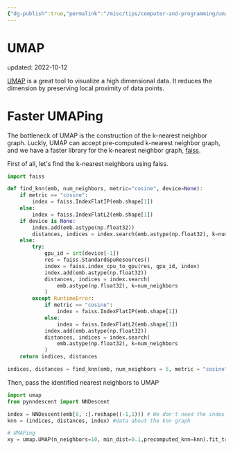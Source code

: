 ```yaml
---
{"dg-publish":true,"permalink":"/misc/tips/computer-and-programming/umap/","dgHomeLink":true,"dgPassFrontmatter":false}
---
```



# UMAP
updated: 2022-10-12


[UMAP]() is a great tool to visualize a high dimensional data. It reduces the dimension by preserving local proximity of data points. 

# Faster UMAPing

The bottleneck of UMAP is the construction of the k-nearest neighbor graph. Luckly, UMAP can accept pre-computed k-nearest neighbor graph, and we have a faster library for the k-nearest neighbor graph, [faiss](). 

First of all, let's find the k-nearest neighbors using faiss.

```python
import faiss

def find_knn(emb, num_neighbors, metric="cosine", device=None):
    if metric == "cosine":
        index = faiss.IndexFlatIP(emb.shape[1])
    else:
        index = faiss.IndexFlatL2(emb.shape[1])
    if device is None:
        index.add(emb.astype(np.float32))
        distances, indices = index.search(emb.astype(np.float32), k=num_neighbors)
    else:
        try:
            gpu_id = int(device[-1])
            res = faiss.StandardGpuResources()
            index = faiss.index_cpu_to_gpu(res, gpu_id, index)
            index.add(emb.astype(np.float32))
            distances, indices = index.search(
                emb.astype(np.float32), k=num_neighbors
            )
        except RuntimeError:
            if metric == "cosine":
                index = faiss.IndexFlatIP(emb.shape[1])
            else:
                index = faiss.IndexFlatL2(emb.shape[1])
            index.add(emb.astype(np.float32))
            distances, indices = index.search(
                emb.astype(np.float32), k=num_neighbors
            )
    return indices, distances

indices, distances = find_knn(emb, num_neighbors = 5, metric = "cosine", device="cuda:0") # if you don't have gpu, set device='cpu'
```

Then, pass the identified nearest neighbors to UMAP

```python 
import umap
from pynndescent import NNDescent

index = NNDescent(emb[0, :].reshape((-1,1))) # We don't need the index but have to give something. So make up an index here. 
knn = (indices, distances, index) #data about the knn graph

# UMAPing
xy = umap.UMAP(n_neighbors=10, min_dist=0.1,precomputed_knn=knn).fit_transform(emb)
```
